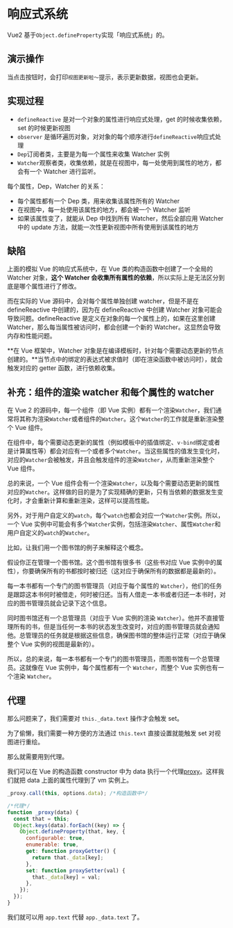 # 响应式系统

Vue2 基于`Object.defineProperty`实现「响应式系统」的。

## 演示操作

当点击按钮时，会打印`视图更新啦～`提示，表示更新数据，视图也会更新。

## 实现过程

- `defineReactive` 是对一个对象的属性进行响应式处理，get 的时候收集依赖，set 的时候更新视图
- `observer` 是循环遍历对象，对对象的每个顺序进行`defineReactive`响应式处理
- `Dep`订阅者类，主要是为每一个属性来收集 Watcher 实例
- `Watcher`观察者类，收集依赖，就是在视图中，每一处使用到属性的地方，都会有一个 Watcher 进行监听。

每个属性，Dep，Watcher 的关系：

- 每个属性都有一个 Dep 类，用来收集该属性所有的 Watcher
- 在视图中，每一处使用该属性的地方，都会被一个 Watcher 监听
- 如果该属性变了，就能从 Dep 中找到所有 Watcher，然后全部应用 Watcher 中的 update 方法，就能一次性更新视图中所有使用到该属性的地方

## 缺陷

上面的模拟 Vue 的响应式系统中，在 Vue 类的构造函数中创建了一个全局的 Watcher 对象，**这个 Watcher 会收集所有属性的依赖**，所以实际上是无法区分到底是哪个属性进行了修改。

而在实际的 Vue 源码中，会对每个属性单独创建 watcher，但是不是在 defineReactive 中创建的，因为在 defineReactive 中创建 Watcher 对象可能会导致问题。defineReactive 是定义在对象的每一个属性上的，如果在这里创建 Watcher，那么每当属性被访问时，都会创建一个新的 Watcher。这显然会导致内存和性能问题。

**在 Vue 框架中，Watcher 对象是在编译模板时，针对每个需要动态更新的节点创建的。**当节点中的绑定的表达式被求值时（即在渲染函数中被访问时），就会触发对应的 getter 函数，进行依赖收集。

## 补充：组件的渲染 watcher 和每个属性的 watcher

在 Vue 2 的源码中，每一个组件（即 Vue 实例）都有一个渲染`Watcher`，我们通常将其称为渲染`Watcher`或者组件的`Watcher`。这个`Watcher`的工作就是重新渲染整个 Vue 组件。

在组件中，每个需要动态更新的属性（例如模板中的插值绑定、`v-bind`绑定或者是计算属性等）都会对应有一个或者多个`Watcher`。当这些属性的值发生变化时，对应的`Watcher`会被触发，并且会触发组件的渲染`Watcher`，从而重新渲染整个 Vue 组件。

总的来说，一个 Vue 组件会有一个渲染`Watcher`，以及每个需要动态更新的属性对应的`Watcher`。这样做的目的是为了实现精确的更新，只有当依赖的数据发生变化时，才会重新计算和重新渲染，这样可以提高性能。

另外，对于用户自定义的`watch`，每个`watch`也都会对应一个`Watcher`实例。所以，一个 Vue 实例中可能会有多个`Watcher`实例，包括渲染`Watcher`、属性`Watcher`和用户自定义的`watch`的`Watcher`。

比如，让我们用一个图书馆的例子来解释这个概念。

假设你正在管理一个图书馆。这个图书馆有很多书（这些书对应 Vue 实例中的属性），你要确保所有的书都按时被归还（这对应于确保所有的数据都是最新的）。

每一本书都有一个专门的图书管理员（对应于每个属性的 `Watcher`），他们的任务是跟踪这本书何时被借走，何时被归还。当有人借走一本书或者归还一本书时，对应的图书管理员就会记录下这个信息。

同时图书馆还有一个总管理员（对应于 Vue 实例的渲染 `Watcher`）。他并不直接管理所有的书，但是当任何一本书的状态发生改变时，对应的图书管理员就会通知他。总管理员的任务就是根据这些信息，确保图书馆的整体运行正常（对应于确保整个 Vue 实例的视图是最新的）。

所以，总的来说，每一本书都有一个专门的图书管理员，而图书馆有一个总管理员。这就像在 Vue 实例中，每个属性都有一个 `Watcher`，而整个 Vue 实例也有一个渲染 `Watcher`。

## 代理

那么问题来了，我们需要对 `this._data.text` 操作才会触发 set。

为了偷懒，我们需要一种方便的方法通过 `this.text` 直接设置就能触发 set 对视图进行重绘。

那么就需要用到代理。

我们可以在 Vue 的构造函数 constructor 中为 data 执行一个代理[proxy](https://github.com/vuejs/vue/blob/dev/src/core/instance/state.js#L33)。这样我们就把 data 上面的属性代理到了 vm 实例上。

```js
_proxy.call(this, options.data); /*构造函数中*/

/*代理*/
function _proxy(data) {
  const that = this;
  Object.keys(data).forEach((key) => {
    Object.defineProperty(that, key, {
      configurable: true,
      enumerable: true,
      get: function proxyGetter() {
        return that._data[key];
      },
      set: function proxySetter(val) {
        that._data[key] = val;
      },
    });
  });
}
```

我们就可以用 `app.text` 代替 `app._data.text` 了。
